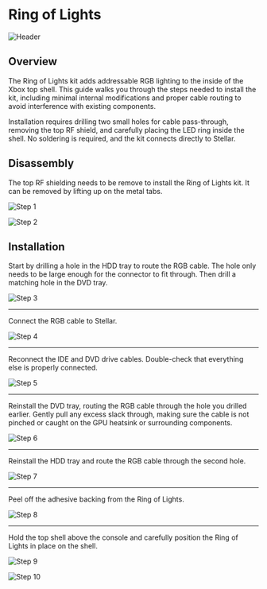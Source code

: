 # Ring of Lights

![Header](./images/header.png)

## Overview
The Ring of Lights kit adds addressable RGB lighting to the inside of the Xbox top shell. This guide walks you through the steps needed to install the kit, including minimal internal modifications and proper cable routing to avoid interference with existing components.

Installation requires drilling two small holes for cable pass-through, removing the top RF shield, and carefully placing the LED ring inside the shell. No soldering is required, and the kit connects directly to Stellar.

## Disassembly
The top RF shielding needs to be remove to install the Ring of Lights kit. It can be removed by lifting up on the metal tabs.

![Step 1](./images/step-1.png)

![Step 2](./images/step-2.png)

## Installation

Start by drilling a hole in the HDD tray to route the RGB cable. The hole only needs to be large enough for the connector to fit through. Then drill a matching hole in the DVD tray.

![Step 3](./images/step-3.png)

---

Connect the RGB cable to Stellar.

![Step 4](./images/step-4.png)

---

Reconnect the IDE and DVD drive cables. Double-check that everything else is properly connected.

![Step 5](./images/step-5.png)

---

Reinstall the DVD tray, routing the RGB cable through the hole you drilled earlier. Gently pull any excess slack through, making sure the cable is not pinched or caught on the GPU heatsink or surrounding components.

![Step 6](./images/step-6.png)

---

Reinstall the HDD tray and route the RGB cable through the second hole.

![Step 7](./images/step-7.png)

---

Peel off the adhesive backing from the Ring of Lights.

![Step 8](./images/step-8.png)

---

Hold the top shell above the console and carefully position the Ring of Lights in place on the shell.

![Step 9](./images/step-9.png)

![Step 10](./images/step-10.png)
